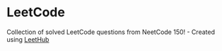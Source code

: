 # LeetCode
Collection of solved LeetCode questions from NeetCode 150! - Created using [LeetHub](https://github.com/QasimWani/LeetHub)
